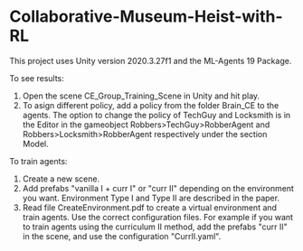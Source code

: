 # Collaborative-Museum-Heist-with-RL
This project uses Unity version 2020.3.27f1 and the ML-Agents 19 Package.

To see results:
1. Open the scene CE_Group_Training_Scene in Unity and hit play. 
2. To asign different policy, add a policy from the folder Brain_CE to the agents. The option to change the policy of TechGuy and Locksmith is in the Editor in the gameobject Robbers>TechGuy>RobberAgent and Robbers>Locksmith>RobberAgent respectively under the section Model.

To train agents:
1. Create a new scene.
2. Add prefabs "vanilla I + curr I" or "curr II" depending on the environment you want. Environment Type I and Type II are described in the paper. 
3. Read file CreateEnvironment.pdf to create a virtual environment and train agents. Use the correct configuration files. For example if you want to train agents using the curriculum II method, add the prefabs "curr II" in the scene, and use the configuration "CurrII.yaml". 




